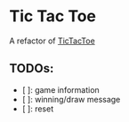 # Tic Tac Toe

A refactor of [TicTacToe](https://github.com/weeee9/TicTaToe)

## TODOs:
- [ ]: game information
- [ ]: winning/draw message
- [ ]: reset
